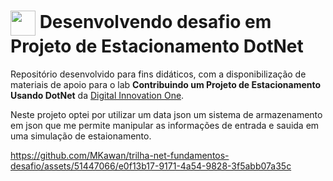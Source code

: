 <h1>
    <a href="https://www.dio.me/">
     <img align="center" width="40px" src="https://hermes.digitalinnovation.one/assets/diome/logo-minimized.png"></a>
    <span> Desenvolvendo desafio em Projeto de Estacionamento DotNet</span>
</h1>

Repositório desenvolvido para fins didáticos, com a disponibilização de materiais de apoio para o lab **Contribuindo um Projeto de Estacionamento Usando DotNet** da [Digital Innovation One](https://www.dio.me/).

Neste projeto optei por utilizar um data json um sistema de armazenamento em json que me permite manipular as informações de entrada e sauida em uma simulação de estaionamento.



https://github.com/MKawan/trilha-net-fundamentos-desafio/assets/51447066/e0f13b17-9171-4a54-9828-3f5abb07a35c

